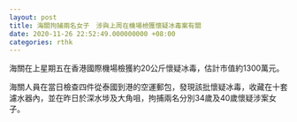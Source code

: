 ```yaml
---
layout: post
title: 海關拘捕兩名女子　涉與上周在機場檢獲懷疑冰毒案有關
date: 2020-11-26 22:52:49.000000000 +08:00
categories: rthk
---
```


海關在上星期五在香港國際機場檢獲約20公斤懷疑冰毒，估計市值約1300萬元。

海關人員在當日檢查四件從泰國到港的空運郵包，發現該批懷疑冰毒，收藏在十套濾水器內，並在昨日於深水埗及大角咀，拘捕兩名分別34歲及40歲懷疑涉案女子。
